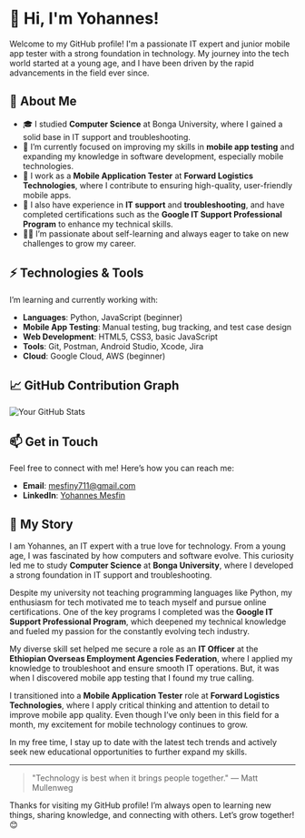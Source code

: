 # 👋 Hi, I'm Yohannes!

Welcome to my GitHub profile! I'm a passionate IT expert and junior mobile app tester with a strong foundation in technology. My journey into the tech world started at a young age, and I have been driven by the rapid advancements in the field ever since.

## 🚀 About Me

- 🎓 I studied **Computer Science** at Bonga University, where I gained a solid base in IT support and troubleshooting.
- 🌱 I’m currently focused on improving my skills in **mobile app testing** and expanding my knowledge in software development, especially mobile technologies.
- 💼 I work as a **Mobile Application Tester** at **Forward Logistics Technologies**, where I contribute to ensuring high-quality, user-friendly mobile apps.
- 🔧 I also have experience in **IT support** and **troubleshooting**, and have completed certifications such as the **Google IT Support Professional Program** to enhance my technical skills.
- 🧑‍💻 I’m passionate about self-learning and always eager to take on new challenges to grow my career.

## ⚡ Technologies & Tools

I’m learning and currently working with:

- **Languages**: Python, JavaScript (beginner)
- **Mobile App Testing**: Manual testing, bug tracking, and test case design
- **Web Development**: HTML5, CSS3, basic JavaScript
- **Tools**: Git, Postman, Android Studio, Xcode, Jira
- **Cloud**: Google Cloud, AWS (beginner)

## 📈 GitHub Contribution Graph

![Your GitHub Stats](https://github-profile-summary-cards.vercel.app/api/cards/stats.svg?username=sthtsay)

## 📫 Get in Touch

Feel free to connect with me! Here’s how you can reach me:

- **Email**: [mesfiny711@gmail.com](mailto:mesfiny711@gmail.com)
- **LinkedIn**: [Yohannes Mesfin](https://www.linkedin.com/in/yohannesmesfin)

## 📝 My Story

I am Yohannes, an IT expert with a true love for technology. From a young age, I was fascinated by how computers and software evolve. This curiosity led me to study **Computer Science** at **Bonga University**, where I developed a strong foundation in IT support and troubleshooting.

Despite my university not teaching programming languages like Python, my enthusiasm for tech motivated me to teach myself and pursue online certifications. One of the key programs I completed was the **Google IT Support Professional Program**, which deepened my technical knowledge and fueled my passion for the constantly evolving tech industry.

My diverse skill set helped me secure a role as an **IT Officer** at the **Ethiopian Overseas Employment Agencies Federation**, where I applied my knowledge to troubleshoot and ensure smooth IT operations. But, it was when I discovered mobile app testing that I found my true calling.

I transitioned into a **Mobile Application Tester** role at **Forward Logistics Technologies**, where I apply critical thinking and attention to detail to improve mobile app quality. Even though I’ve only been in this field for a month, my excitement for mobile technology continues to grow.

In my free time, I stay up to date with the latest tech trends and actively seek new educational opportunities to further expand my skills.

---

> "Technology is best when it brings people together." — Matt Mullenweg

Thanks for visiting my GitHub profile! I’m always open to learning new things, sharing knowledge, and connecting with others. Let’s grow together! 😊
